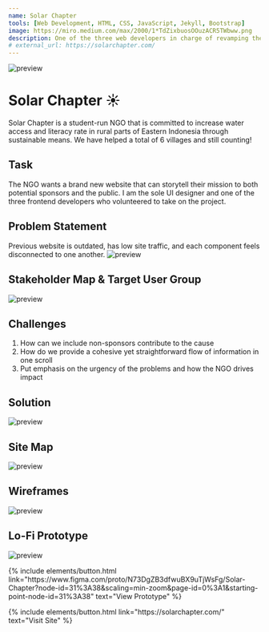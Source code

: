 ```yaml
---
name: Solar Chapter
tools: [Web Development, HTML, CSS, JavaScript, Jekyll, Bootstrap]
image: https://miro.medium.com/max/2000/1*TdZixbuosOOuzACR5TWbww.png
description: One of the three web developers in charge of revamping the NGO's website. Click to learn more about our cause! 💧#HelpUsHelpThem
# external_url: https://solarchapter.com/
---
```

![preview](https://miro.medium.com/max/1400/1*OAeegYVvzb-8QO3hkUlZTw.png)

# Solar Chapter ☀️

Solar Chapter is a student-run NGO that is committed to increase water access and literacy rate in rural parts of Eastern Indonesia through sustainable means. We have helped a total of 6 villages and still counting!


## Task
The NGO wants a brand new website that can storytell their mission to both potential sponsors and the public. I am the sole UI designer and one of the three frontend developers who volunteered to take on the project.

## Problem Statement
Previous website is outdated, has low site traffic, and each component feels disconnected to one another. 
![preview](https://miro.medium.com/max/1400/1*rLSQY1J7trrCy7ji7VZu1A.png)

## Stakeholder Map & Target User Group
![preview](https://miro.medium.com/max/1400/1*xZxsHmC7TUy0EqCG_e6HWg.png)

## Challenges
1. How can we include non-sponsors contribute to the cause
2. How do we provide a cohesive yet straightforward flow of information in one scroll
3. Put emphasis on the urgency of the problems and how the NGO drives impact

## Solution
![preview](https://miro.medium.com/max/1400/1*6pG3wX-xjxDmQuhJKS1rkw.png)

## Site Map
![preview](https://miro.medium.com/max/1400/1*GB4B7V61bMiaWBvhWFObLQ.png)

## Wireframes
![preview](https://miro.medium.com/max/1400/1*yebcFUw10G-6MkktqUSVIQ.jpeg)

## Lo-Fi Prototype
![preview](https://miro.medium.com/max/1400/1*qh3-mKUpny24HuqoxdeJwg.png)

<p class="text-center">
{% include elements/button.html link="https://www.figma.com/proto/N73DgZB3dfwuBX9uTjWsFg/Solar-Chapter?node-id=31%3A38&scaling=min-zoom&page-id=0%3A1&starting-point-node-id=31%3A38" text="View Prototype" %}
</p>

<p class="text-center">
{% include elements/button.html link="https://solarchapter.com/" text="Visit Site" %}
</p>